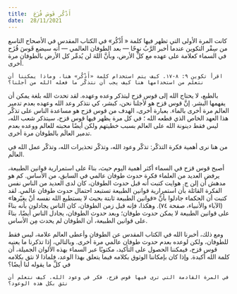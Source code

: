 ```yaml
---
title:  أَذْكُر قَوسَ قُزَحَ
date:  28/11/2021
---
```


كانت المرة الأولى التي تظهر فيها كلمة « أَذْكُر» في الكتاب المقدس في الأصحاح التاسع من سِفْر التكوين عندما أخبر الرَّبُ نوحًا — بعد الطوفان العالمي — أنه سيضع قَوسَ قُزَح في السماء كعلامة على عهده مع كلِّ الأرض، وبأنَّ اللهَ لن يُدمِّر كل الأرض بالطوفان مرة أخرى.

`اقرأ تكوين ٩: ٨-١٧. كيف يتم استخدام كلمة «أَذْكُر» هنا، وماذا يمكننا أن نتعلم من استخدامها هنا كيف يجب أن نتذكّر ما فعله الله من أجلنا؟`

بالطبع، لا يحتاج الله إلى قوس قزح ليتذكر وعده وعهده. لقد تحدث الله بلغة يمكن أن يفهمها البشر. إنَّ قوس قزح هو لأجلنا نحن، كبشر، كي نتذكر وعد الله وعهده بعدم تدمير العالم مرة أخرى بالماء. بعبارة أخرى، الهدف من قوس قزح هو مساعدة الناس على تذكّر هذا العهد الخاص الذي قطعه الله ؛ في كل مرة يظهر فيها قوس قزح، سيتذكر شعب الله، ليس فقط دينونة الله على العالم بسبب خطيتهم ولكن أيضًا محبته للعالم ووعده بعدم تدمير العالَم بالطوفان مرة أخرى.

من هنا نرى أهمية فكرة التذكّر: تذكّر وعود الله، وتذكّر تحذيرات الله، وتذكّر عمل الله في العالَم.

أصبح قوس قزح في السماء أكثر أهمية اليوم حيث، بناءً على استمرارية قوانين الطبيعة، يرفض العديد من العلماء فكرة حدوث طوفان عالمي في السابق، من الأساس. كم هو مدهش أن إلن ج. هوايت كتبت أنه قبل حدوث الطوفان، كان لدى العديد من الناس نفس الفكرة القائلة بأن استمرارية قوانين الطبيعة تستبعد احتمال حدوث طوفان عالمي. لقد كتبت أن الحكماء جادلوا بأنَّ «قوانين الطبيعة ثابتة بحيث لا يستطيع الله نفسه أنْ يغيّرها» (الآباء والأنبياء، صفحة ٧٤). وهكذا، فإنه قبل زمن الطوفان، كان الناس يجادلون بأنه بناءً على قوانين الطبيعة لا يمكن حدوث طوفان؛ وبعد حدوث الطوفان، يجادل الناس أيضًا، بناءً على قوانين الطبيعة، أن الطوفان لم يحدث مِن الأساس.

ومع ذلك، أخبرنا الله في الكتاب المقدس عن الطوفان وأعطى العالم علامة، ليس فقط للطوفان، ولكن لوعده بعدم حدوث طوفان عالمي مرة أخرى. وبالتالي، إذا تذكرنا ما يعنيه قوس قزح، فيمكننا الحصول على التأكيد، مكتوبًا عبر السماء بهذه الألوان الجميلة، أن كلمة الله أكيدة. وإذا كان بإمكاننا الوثوق بكلامه فيما يتعلق بهذا الوعد، فلماذا لا نثق بكلامه في كلِّ ما يقوله لنا أيضًا؟

`في المرة القادمة التي ترى فيها قوس قزح، فكر في وعود الله. كيف نتعلم أن نثق بكل هذه الوعود؟`